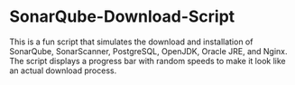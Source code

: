 # SonarQube-Download-Script
This is a fun script that simulates the download and installation of SonarQube, SonarScanner, PostgreSQL, OpenJDK, Oracle JRE, and Nginx. The script displays a progress bar with random speeds to make it look like an actual download process.
